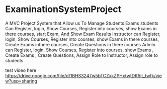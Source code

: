 # ExaminationSystemProject
A MVC Project
System that Allow us To Manage Students Exams
students Can Register, login, Show Courses, Register into courses, show Exams in there courses, start Exam, And Show Exam Results
Instructor can Register, login, Show Courses, Register into courses, show Exams in there courses, Create Exams inthere courses, Create Questions in there courses
Admin can Register, login, Show Courses, Register into courses, show Exams , Create Exams , Create Questions, Assign Role to Instructor,
Assign role to students

test video  here https://drive.google.com/file/d/1BHS3247w5bTCZxkZPHxtwtDK5it_twfk/view?usp=sharing
